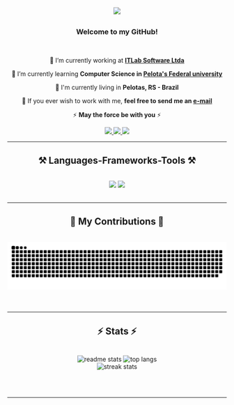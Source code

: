 <h1 align="center">
    <img src="https://readme-typing-svg.herokuapp.com/?font=Righteous&size=35&center=true&vCenter=true&width=500&height=70&duration=4000&lines=Hi+There!+👋;+I'm+Gustavo+Cunha!;" />
</h1>

<h3 align="center">Welcome to my GitHub!</h3>

<br/>

<div align="center">
 
 🔭 I’m currently working at **[ITLab Software Ltda](https://www.itlab.com.br)**
 
 🌱 I’m currently learning **Computer Science in [Pelota's Federal university](https://portal.ufpel.edu.br/)**

 📌 I'm currently living in **Pelotas, RS - Brazil**

📧 If you ever wish to work with me, **feel free to send me an [e-mail](mailto:gckneip@inf.ufpel.edu.br)**

⚡ **May the force be with you** ⚡

 </div>
 
<div align="center"> 
  <a href="https://br.linkedin.com/in/gustavo-cunha-kneip-a21331270" target="_blank">
    <img src="https://user-images.githubusercontent.com/74038190/235294012-0a55e343-37ad-4b0f-924f-c8431d9d2483.gif" width="100">
  </a>
  <a href="https://www.instagram.com/_cunhak/" target="_blank">
     <img src="https://user-images.githubusercontent.com/74038190/235294013-a33e5c43-a01c-43f6-b44d-a406d8b4ab75.gif" width="100" />
  </a> 
  <a href="https://discord.com/channels/@me/488185313559314442"target="_blank">
      <img src="https://user-images.githubusercontent.com/74038190/235294015-47144047-25ab-417c-af1b-6746820a20ff.gif" width="100">
  </a>

</div>

 <hr/>
 
<h2 align="center">⚒️ Languages-Frameworks-Tools ⚒️</h2>
<br/>
<div align="center">
    <img src="https://skillicons.dev/icons?i=react,bootstrap,html,css,vscode,github,figma,git" />
    <img src="https://skillicons.dev/icons?i=nodejs,python,javascript,typescript,c,java,mysql,cs" /><br>
</div>

<br/>
<hr/>

<div align="center">
  <h2>🐍 My Contributions 🐍</h2>
  <br>
  <img alt="snake eating my contributions" src="https://raw.githubusercontent.com/gckneip/gckneip/output/github-contribution-grid-snake.svg" />
  <br/><br/><br/>
</div>

<hr/>

<h2 align="center">⚡ Stats ⚡</h2>
<br>
<div align=center text-align="center">
  <img width=390 height="300" src="https://github-readme-stats-salesp07.vercel.app/api?username=gckneip&count_private=true&show_icons=true&theme=react&rank_icon=github&border_radius=10" alt="readme stats" />
  <img width=325 height="300" src="https://github-readme-stats.vercel.app/api/top-langs/?username=gckneip&hide=HTML&langs_count=8&layout=compact&theme=react&border_radius=10&size_weight=0.5&count_weight=0.5&exclude_repo=github-readme-stats" alt="top langs" />

  <br/>
  <img width=390 src="https://github-readme-streak-stats-salesp07.vercel.app/?user=gckneip&count_private=true&theme=react&border_radius=10" alt="streak stats"/>
</div>

<br/><br/>

<hr/>

